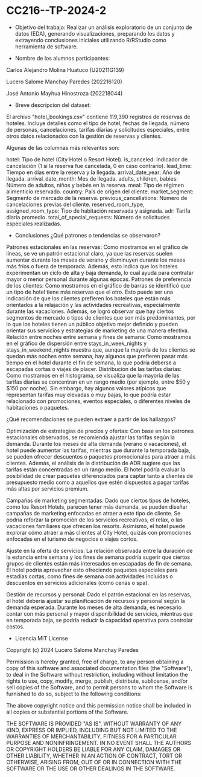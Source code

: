 # CC216--TP-2024-2

- Objetivo del trabajo:
  Realizar un análisis exploratorio de un conjunto de datos (EDA), generando visualizaciones, preparando los datos y extrayendo conclusiones iniciales utilizando R/RStudio como herramienta de software.

- Nombre de los alumnos participantes:
  
Carlos Alejandro Molina Huatuco (U20211G139)
  
Lucero Salome Manchay Paredes (202216120)
  
José Antonio Mayhua Hinostroza (202218044)

- Breve descripcion del dataset:

El archivo "hotel_bookings.csv" contiene 119,390 registros de reservas de hoteles. Incluye detalles como el tipo de hotel, fechas de llegada, número de personas, cancelaciones, tarifas diarias y solicitudes especiales, entre otros datos relacionados con la gestión de reservas y clientes.

Algunas de las columnas más relevantes son:


hotel: Tipo de hotel (City Hotel o Resort Hotel).
is_canceled: Indicador de cancelación (1 si la reserva fue cancelada, 0 en caso contrario).
lead_time: Tiempo en días entre la reserva y la llegada.
arrival_date_year: Año de llegada.
arrival_date_month: Mes de llegada.
adults, children, babies: Número de adultos, niños y bebés en la reserva.
meal: Tipo de régimen alimenticio reservado.
country: País de origen del cliente.
market_segment: Segmento de mercado de la reserva.
previous_cancellations: Número de cancelaciones previas del cliente.
reserved_room_type, assigned_room_type: Tipo de habitación reservada y asignada.
adr: Tarifa diaria promedio.
total_of_special_requests: Número de solicitudes especiales realizadas.

- Conclusiones
 ¿Qué patrones o tendencias se observaron?

 Patrones estacionales en las reservas: Como mostramos en el gráfico de líneas, se ve un patrón estacional claro, ya que las reservas suelen aumentar durante los meses de verano y disminuyen durante los meses más fríos o fuera de temporada. Además, esto indica que los    hoteles experimentan un ciclo de alta y baja demanda, lo cual ayuda para contratar mayor o menor personal durante algunas épocas.
 Patrones de preferencia de los clientes: Como mostramos en el gráfico de barras se identificó  que un tipo de hotel tiene más reservas que el otro. Esto puede ser una indicación de que los clientes prefieren los hoteles que están más orientados a la relajación y las     actividades recreativas, especialmente durante las vacaciones. Además, se logró observar que hay ciertos segmentos de mercado o tipos de clientes que son más predominantes, por lo que los hoteles tienen un público objetivo mejor definido y pueden orientar sus servicios  y estrategias de marketing de una manera efectiva.
 Relación entre noches entre semana y fines de semana: Como mostramos en el gráfico de dispersión entre stays_in_week_nights y stays_in_weekend_nights muestra que, aunque la mayoría de los clientes se quedan más noches entre semana, hay algunos que prefieren pasar más    tiempo en el hotel durante el fin de semana, lo que podría deberse a escapadas cortas o viajes de placer.
 Distribución de las tarifas diarias: Como mostramos en el histograma, se visualiza que la mayoría de las tarifas diarias se concentran en un rango medio (por ejemplo, entre $50 y $150 por noche). Sin embargo, hay algunos valores atípicos que representan tarifas muy      elevadas o muy bajas, lo que podría estar relacionado con promociones, eventos especiales, o diferentes niveles de habitaciones o paquetes.
 
 ¿Qué recomendaciones se pueden extraer a partir de los hallazgos? 

 Optimización de estrategias de precios y ofertas: Con base en los patrones estacionales observados, se recomienda ajustar las tarifas según la demanda. Durante los meses de alta demanda (verano o vacaciones), el hotel puede aumentar las tarifas, mientras que durante la  temporada baja, se pueden ofrecer descuentos o paquetes promocionales para atraer a más clientes. Además, el análisis de la distribución de ADR sugiere que las tarifas están concentradas en un rango medio. El hotel podría evaluar la posibilidad de crear paquetes         diferenciados para captar tanto a clientes de presupuesto medio como a aquellos que estén dispuestos a pagar tarifas más altas por servicios premium.

 Campañas de marketing segmentadas: Dado que ciertos tipos de hoteles, como los Resort Hotels, parecen tener más demanda, se pueden diseñar campañas de marketing enfocadas en atraer a este tipo de cliente. Se podría reforzar la promoción de los servicios recreativos, el  relax, o las vacaciones familiares que ofrecen los resorts. Asimismo, el hotel puede explorar cómo atraer a más clientes al City Hotel, quizás con promociones enfocadas en el turismo de negocios o viajes cortos.

 Ajuste en la oferta de servicios: La relación observada entre la duración de la estancia entre semana y los fines de semana podría sugerir que ciertos grupos de clientes están más interesados en escapadas de fin de semana. El hotel podría aprovechar esto ofreciendo      paquetes especiales para estadías cortas, como fines de semana con actividades incluidas o descuentos en servicios adicionales (como cenas o spa).

 Gestión de recursos y personal: Dado el patrón estacional en las reservas, el hotel debería ajustar su planificación de recursos y personal según la demanda esperada. Durante los meses de alta demanda, es necesario contar con más personal y mayor disponibilidad de       servicios, mientras que en temporada baja, se podría reducir la capacidad operativa para controlar costos.

- Licencia
MIT License

Copyright (c) 2024 Lucero Salome Manchay Paredes

Permission is hereby granted, free of charge, to any person obtaining a copy
of this software and associated documentation files (the "Software"), to deal
in the Software without restriction, including without limitation the rights
to use, copy, modify, merge, publish, distribute, sublicense, and/or sell
copies of the Software, and to permit persons to whom the Software is
furnished to do so, subject to the following conditions:

The above copyright notice and this permission notice shall be included in all
copies or substantial portions of the Software.

THE SOFTWARE IS PROVIDED "AS IS", WITHOUT WARRANTY OF ANY KIND, EXPRESS OR
IMPLIED, INCLUDING BUT NOT LIMITED TO THE WARRANTIES OF MERCHANTABILITY,
FITNESS FOR A PARTICULAR PURPOSE AND NONINFRINGEMENT. IN NO EVENT SHALL THE
AUTHORS OR COPYRIGHT HOLDERS BE LIABLE FOR ANY CLAIM, DAMAGES OR OTHER
LIABILITY, WHETHER IN AN ACTION OF CONTRACT, TORT OR OTHERWISE, ARISING FROM,
OUT OF OR IN CONNECTION WITH THE SOFTWARE OR THE USE OR OTHER DEALINGS IN THE
SOFTWARE.
